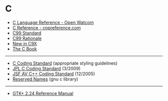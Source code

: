 # C

* [C Language Reference - Open Watcom](https://open-watcom.github.io/open-watcom-v2-wikidocs/clr.pdf)
* [C Reference - cppreference.com](https://en.cppreference.com/w/c)
* [C99 Standard](http://www.open-std.org/jtc1/sc22/wg14/www/docs/n1256.pdf)
* [C99 Rationale](https://www.open-std.org/jtc1/sc22/wg14/www/docs/C99RationaleV5.10.pdf)
* [New in C9X](https://www.open-std.org/jtc1/sc22/wg14/www/newinc9x.htm)
* [The C Book](https://github.com/wardvanwanrooij/thecbook)

---

* [C Coding Standard](https://users.ece.cmu.edu/~eno/coding/CCodingStandard.html) (appropriate styling guidelines)
* [JPL C Coding Standard](https://andrewbanks.com/wp-content/uploads/2019/07/JPL_Coding_Standard_C.pdf) (3/2009)
* [JSF AV C++ Coding Standard](https://www.stroustrup.com/JSF-AV-rules.pdf) (12/2005)
* [Reserved Names](https://www.gnu.org/software/libc/manual/html_node/Reserved-Names.html) (gnu c library)

---

* [GTK+ 2.24 Reference Manual](https://developer-old.gnome.org/gtk2/2.24/)
